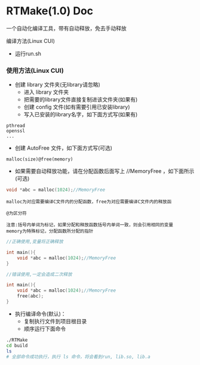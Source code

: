 RTMake(1.0) Doc
================================

一个自动化编译工具，带有自动释放，免去手动释放

编译方法(Linux CUI)
- 运行run.sh

### 使用方法(Linux CUI)
- 创建 library 文件夹(无library请忽略)
    - 进入 library 文件夹
    - 把需要的library文件直接复制进该文件夹(如果有)
    - 创建 config 文件(如有需要引用已安装library)
    - 写入已安装的library名字，如下面方式写(如果有)
```
pthread
openssl
...
```
- 创建 AutoFree 文件，如下面方式写(可选) 
```
malloc(size)@free(memory)
```

- 如果需要自动释放功能，请在分配函数后面写上 //MemoryFree ，如下面所示(可选) 

```c
void *abc = malloc(1024);//MemoryFree
```

```
malloc为对应需要编译C文件内的分配函数，free为对应需要编译C文件内的释放函

@为区分符

注意:括号内单词为标记，如果分配和释放函数括号内单词一致，则会引用相同的变量
memory为特殊标记，分配函数所分配的指针
```

```c
//正确使用,变量将正确释放

int main(){
	void *abc = malloc(1024);//MemoryFree
}
```

```c
//错误使用,一定会造成二次释放

int main(){
	void *abc = malloc(1024);//MemoryFree
	free(abc);
}
```
- 执行编译命令(默认)：
    - 复制执行文件到项目根目录
    - 顺序运行下面命令
```sh
./RTMake
cd build
ls
# 全部命令成功执行，执行 ls 命令，将会看到run, lib.so, lib.a
```
